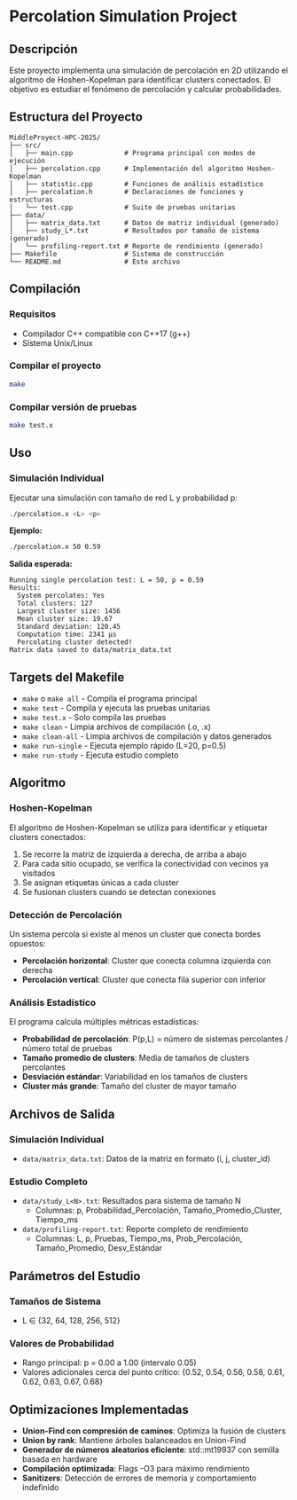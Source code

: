 # Percolation Simulation Project

## Descripción

Este proyecto implementa una simulación de percolación en 2D utilizando el algoritmo de Hoshen-Kopelman para identificar clusters conectados. El objetivo es estudiar el fenómeno de percolación y calcular probabilidades.

## Estructura del Proyecto
```
MiddleProyect-HPC-2025/
├── src/
│   ├── main.cpp             # Programa principal con modos de ejecución
│   ├── percolation.cpp      # Implementación del algoritmo Hoshen-Kopelman
│   ├── statistic.cpp        # Funciones de análisis estadístico
│   ├── percolation.h        # Declaraciones de funciones y estructuras
│   └── test.cpp             # Suite de pruebas unitarias
├── data/
│   ├── matrix_data.txt      # Datos de matriz individual (generado)
│   ├── study_L*.txt         # Resultados por tamaño de sistema (generado)
│   └── profiling-report.txt # Reporte de rendimiento (generado)
├── Makefile                 # Sistema de construcción
└── README.md                # Este archivo
```

## Compilación

### Requisitos
- Compilador C++ compatible con C++17 (g++)
- Sistema Unix/Linux

### Compilar el proyecto
```bash
make
```

### Compilar versión de pruebas
```bash
make test.x
```

## Uso

### Simulación Individual

Ejecutar una simulación con tamaño de red L y probabilidad p:

```bash
./percolation.x <L> <p>
```

**Ejemplo:**
```bash
./percolation.x 50 0.59
```

**Salida esperada:**
```
Running single percolation test: L = 50, p = 0.59
Results:
  System percolates: Yes
  Total clusters: 127
  Largest cluster size: 1456
  Mean cluster size: 19.67
  Standard deviation: 120.45
  Computation time: 2341 µs
  Percolating cluster detected!
Matrix data saved to data/matrix_data.txt
```

## Targets del Makefile

- `make` o `make all` - Compila el programa principal
- `make test` - Compila y ejecuta las pruebas unitarias
- `make test.x` - Solo compila las pruebas
- `make clean` - Limpia archivos de compilación (.o, .x)
- `make clean-all` - Limpia archivos de compilación y datos generados
- `make run-single` - Ejecuta ejemplo rápido (L=20, p=0.5)
- `make run-study` - Ejecuta estudio completo

## Algoritmo

### Hoshen-Kopelman

El algoritmo de Hoshen-Kopelman se utiliza para identificar y etiquetar clusters conectados:

1. Se recorre la matriz de izquierda a derecha, de arriba a abajo
2. Para cada sitio ocupado, se verifica la conectividad con vecinos ya visitados
3. Se asignan etiquetas únicas a cada cluster
4. Se fusionan clusters cuando se detectan conexiones

### Detección de Percolación

Un sistema percola si existe al menos un cluster que conecta bordes opuestos:
- **Percolación horizontal**: Cluster que conecta columna izquierda con derecha
- **Percolación vertical**: Cluster que conecta fila superior con inferior

### Análisis Estadístico

El programa calcula múltiples métricas estadísticas:

- **Probabilidad de percolación**: P(p,L) = número de sistemas percolantes / número total de pruebas
- **Tamaño promedio de clusters**: Media de tamaños de clusters percolantes
- **Desviación estándar**: Variabilidad en los tamaños de clusters
- **Cluster más grande**: Tamaño del cluster de mayor tamaño

## Archivos de Salida

### Simulación Individual
- `data/matrix_data.txt`: Datos de la matriz en formato (i, j, cluster_id)

### Estudio Completo
- `data/study_L<N>.txt`: Resultados para sistema de tamaño N
  - Columnas: p, Probabilidad_Percolación, Tamaño_Promedio_Cluster, Tiempo_ms
- `data/profiling-report.txt`: Reporte completo de rendimiento
  - Columnas: L, p, Pruebas, Tiempo_ms, Prob_Percolación, Tamaño_Promedio, Desv_Estándar

## Parámetros del Estudio

### Tamaños de Sistema
- L ∈ {32, 64, 128, 256, 512}

### Valores de Probabilidad
- Rango principal: p = 0.00 a 1.00 (intervalo 0.05)
- Valores adicionales cerca del punto crítico: {0.52, 0.54, 0.56, 0.58, 0.61, 0.62, 0.63, 0.67, 0.68}

## Optimizaciones Implementadas
- **Union-Find con compresión de caminos**: Optimiza la fusión de clusters
- **Union by rank**: Mantiene árboles balanceados en Union-Find
- **Generador de números aleatorios eficiente**: std::mt19937 con semilla basada en hardware
- **Compilación optimizada**: Flags -O3 para máximo rendimiento
- **Sanitizers**: Detección de errores de memoria y comportamiento indefinido
